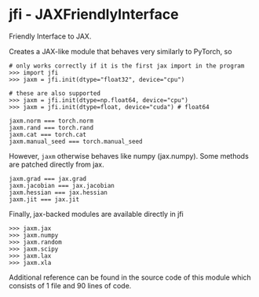 # jfi - JAXFriendlyInterface
Friendly Interface to JAX.

Creates a JAX-like module that behaves very similarly to PyTorch, so
```
# only works correctly if it is the first jax import in the program
>>> import jfi
>>> jaxm = jfi.init(dtype="float32", device="cpu") 

# these are also supported
>>> jaxm = jfi.init(dtype=np.float64, device="cpu") 
>>> jaxm = jfi.init(dtype=float, device="cuda") # float64

jaxm.norm === torch.norm
jaxm.rand === torch.rand
jaxm.cat === torch.cat
jaxm.manual_seed === torch.manual_seed
```

However, `jaxm` otherwise behaves like numpy (jax.numpy). Some methods are
patched directly from jax.
```
jaxm.grad === jax.grad
jaxm.jacobian === jax.jacobian
jaxm.hessian === jax.hessian
jaxm.jit === jax.jit
```

Finally, jax-backed modules are available directly in jfi
```
>>> jaxm.jax
>>> jaxm.numpy
>>> jaxm.random
>>> jaxm.scipy
>>> jaxm.lax
>>> jaxm.xla
```

Additional reference can be found in the source code of this module which
consists of 1 file and 90 lines of code.
